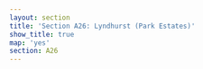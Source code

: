 ```yaml
---
layout: section
title: 'Section A26: Lyndhurst (Park Estates)'
show_title: true
map: 'yes'
section: A26
---
```

